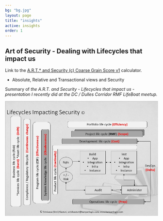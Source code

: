 ```yaml
---
bg: "bg.jpg"
layout: page
title: "insights"
active: insights
order: 1
---
```

## Art of Security - Dealing with Lifecycles that impact us

Link to the <a href="https://forms.office.com/Pages/ResponsePage.aspx?id=sCcL4y7YvESdCVcMcTuu4OIitblMf7hIhnaXAD0Y67FUQk1DUUIxNTFPTDRTMDdMTlkxOEtTVTRIVy4u" target="_blank">A.R.T.* and Security (c) Coarse Grain Score v1</a> calculator.
* Absolute, Relative and Transactional views and Security

Summary of <i>the A.R.T. and Security - Lifecycles that impact us<i> - presentation I recently did at the DC / Dulles Corridor RMF LifeBoat meetup.

![A.R.T. and Security - Lifecycle](/assets/images/artlc.jpg)